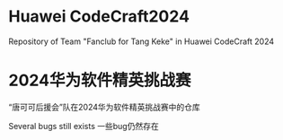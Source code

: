 # Huawei CodeCraft2024
Repository of Team "Fanclub for Tang Keke" in Huawei CodeCraft 2024
# 2024华为软件精英挑战赛
“唐可可后援会”队在2024华为软件精英挑战赛中的仓库

Several bugs still exists
一些bug仍然存在
